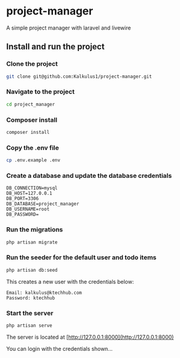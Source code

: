 # project-manager
A simple project manager with laravel and livewire


## Install and run the project

### Clone the project
```bash
git clone git@github.com:Kalkulus1/project-manager.git
```

### Navigate to the project
```bash
cd project_manager
```
### Composer install
```bash
composer install
```

### Copy the .env file
```bash
cp .env.example .env
```

### Create a database and update the database credentials
```env
DB_CONNECTION=mysql
DB_HOST=127.0.0.1
DB_PORT=3306
DB_DATABASE=project_manager
DB_USERNAME=root
DB_PASSWORD=
```

### Run the migrations
```bash
php artisan migrate
```


### Run the seeder for the default user and todo items
```bash
php artisan db:seed
```

This creates a new user with the credentials below:

```copy
Email: kalkulus@ktechhub.com
Password: ktechhub
```

### Start the server

```bash
php artisan serve
```

The server is located at [http://127.0.0.1:8000](http://127.0.0.1:8000)

You can login with the credentials shown...
